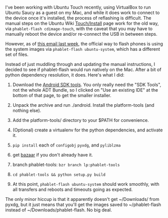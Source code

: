 <!--
.. title: Flashing a Nexus device with Ubuntu Touch from Mac OS X
.. date: 2013/09/12 10:40
.. slug: flashing-ubuntu-touch-from-osx
.. link:
.. description:
.. tags: ubuntu, nexus, ubuntutouch
-->


I've been working with Ubuntu Touch recently, using VirtualBox to run
Ubuntu Saucy as a guest on my Mac, and while it does work to connect
to the device once it's installed, the process of reflashing is
difficult. The manual steps on the Ubuntu Wiki
[Touch/Install](https://wiki.ubuntu.com/Touch/Install) page work for
the old way, via `phablet-flash cdimage-touch`, with the caveat that
you may have to manually reboot the device and/or re-connect the USB
in between steps.

However, as of [this email last week][sysimage-msg], the official way
to flash phones is using the system images via `phablet-flash
ubuntu-system`, which has a different set of files.

Instead of just muddling through and updating the manual instructions,
I decided to see if phablet-flash would run natively on the Mac. After
a bit of python dependency resolution, it does. Here's what I did:

1. Download the [Android SDK tools][androidsdk]. You only really need the "SDK Tools", not the whole ADT Bundle, so I clicked on "Use an existing IDE" at the bottom of that page, to get the smaller installer.
2. Unpack the archive and run ./android. Install the platform-tools (and nothing else).
3. Add the platform-tools/ directory to your $PATH for convenience.

4. (Optional) create a virtualenv for the python dependencies, and activate it.
5. `pip install` each of `configobj` `pyxdg`, and `pyliblzma`
6. get [bazaar][bzr] if you don't already have it.
7. branch phablet-tools: `bzr branch lp:phablet-tools`
8. `cd phablet-tools && python setup.py build`
9. At this point, `phablet-flash ubuntu-system` should work smoothly, with all transfers and reboots and timeouts going as expected.

The only minor hiccup is that it apparently doesn't get ~/Downloads/
from pyxdg, but it just means that you'll get the images saved to
~/phablet-flash instead of ~/Downloads/phablet-flash. No big deal.

[sysimage-msg]:https://lists.launchpad.net/ubuntu-phone/msg04004.html
[androidsdk]:http://developer.android.com/sdk/index.html
[bzr]:http://bazaar.canonical.com/